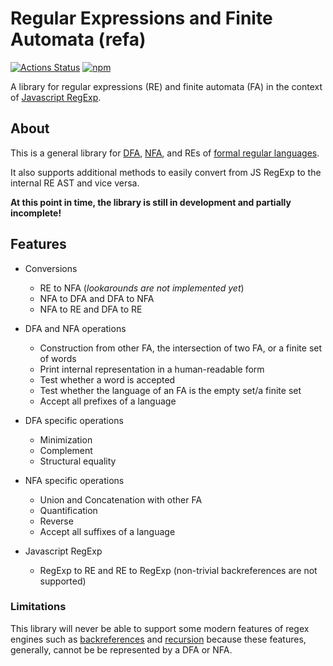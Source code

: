 # Regular Expressions and Finite Automata (refa)

[![Actions Status](https://github.com/RunDevelopment/refa/workflows/Node.js%20CI/badge.svg)](https://github.com/RunDevelopment/refa/actions)
[![npm](https://img.shields.io/npm/v/refa)](https://www.npmjs.com/package/refa)

A library for regular expressions (RE) and finite automata (FA) in the context of [Javascript RegExp](https://developer.mozilla.org/en-US/docs/Web/JavaScript/Reference/Global_Objects/RegExp).


## About

This is a general library for [DFA](https://en.wikipedia.org/wiki/Deterministic_finite_automaton), [NFA](https://en.wikipedia.org/wiki/Nondeterministic_finite_automaton), and REs of [formal regular languages](https://en.wikipedia.org/wiki/Induction_of_regular_languages).

It also supports additional methods to easily convert from JS RegExp to the internal RE AST and vice versa.

__At this point in time, the library is still in development and partially incomplete!__


## Features

- Conversions

  * RE to NFA (_lookarounds are not implemented yet_)
  * NFA to DFA and DFA to NFA
  * NFA to RE and DFA to RE

- DFA and NFA operations

  * Construction from other FA, the intersection of two FA, or a finite set of words
  * Print internal representation in a human-readable form
  * Test whether a word is accepted
  * Test whether the language of an FA is the empty set/a finite set
  * Accept all prefixes of a language

- DFA specific operations

  * Minimization
  * Complement
  * Structural equality

- NFA specific operations

  * Union and Concatenation with other FA
  * Quantification
  * Reverse
  * Accept all suffixes of a language

- Javascript RegExp

  * RegExp to RE and RE to RegExp (non-trivial backreferences are not supported)

### Limitations

This library will never be able to support some modern features of regex engines such as [backreferences](https://www.rexegg.com/regex-capture.html) and [recursion](https://www.rexegg.com/regex-recursion.html) because these features, generally, cannot be be represented by a DFA or NFA.
